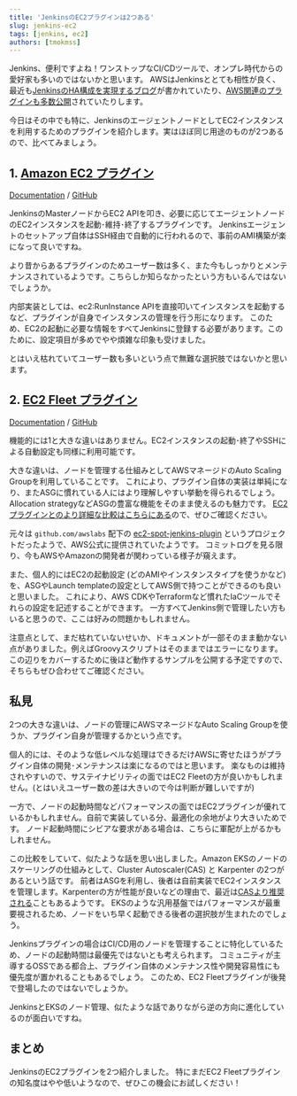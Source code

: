 ```yaml
---
title: 'JenkinsのEC2プラグインは2つある'
slug: jenkins-ec2
tags: [jenkins, ec2]
authors: [tmokmss]
---
```


Jenkins、便利ですよね！ワンストップなCI/CDツールで、オンプレ時代からの愛好家も多いのではないかと思います。
AWSはJenkinsととても相性が良く、最近も[JenkinsのHA構成を実現するブログ](https://aws.amazon.com/blogs/devops/jenkins-high-availability-and-disaster-recovery-on-aws/)が書かれていたり、[AWS関連のプラグインも多数公開](https://plugins.jenkins.io/ui/search?query=aws)されていたりします。

今日はその中でも特に、JenkinsのエージェントノードとしてEC2インスタンスを利用するためのプラグインを紹介します。実はほぼ同じ用途のものが2つあるので、比べてみましょう。

<!-- truncate -->

## 1. [Amazon EC2 プラグイン](https://plugins.jenkins.io/ec2/)
[Documentation](https://plugins.jenkins.io/ec2/) / [GitHub](https://github.com/jenkinsci/ec2-plugin)

JenkinsのMasterノードからEC2 APIを叩き、必要に応じてエージェントノードのEC2インスタンスを起動･維持･終了するプラグインです。
Jenkinsエージェントのセットアップ自体はSSH経由で自動的に行われるので、事前のAMI構築が楽になって良いですね。

より昔からあるプラグインのためユーザー数は多く、また今もしっかりとメンテナンスされているようです。こちらしか知らなかったという方もいるんではないでしょうか。

内部実装としては、ec2:RunInstance APIを直接叩いてインスタンスを起動するなど、プラグインが自身でインスタンスの管理を行う形になります。
このため、EC2の起動に必要な情報をすべてJenkinsに登録する必要があります。このために、設定項目が多めでやや煩雑な印象も受けました。

とはいえ枯れていてユーザー数も多いという点で無難な選択肢ではないかと思います。

## 2. [EC2 Fleet プラグイン](https://plugins.jenkins.io/ec2-fleet/)
[Documentation](https://plugins.jenkins.io/ec2-fleet/) / [GitHub](https://github.com/jenkinsci/ec2-fleet-plugin)

機能的には1と大きな違いはありません。EC2インスタンスの起動･終了やSSHによる自動設定も同様に利用可能です。

大きな違いは、ノードを管理する仕組みとしてAWSマネージドのAuto Scaling Groupを利用していることです。
これにより、プラグイン自体の実装は単純になり、またASGに慣れている人にはより理解しやすい挙動を得られるでしょう。
Allocation strategyなどASGの豊富な機能をそのまま使えるのも魅力です。
[EC2プラグインとのより詳細な比較はこちらにある](https://plugins.jenkins.io/ec2-fleet/#plugin-content-comparison-to-ec2-plugin)ので、ぜひご確認ください。

元々は `github.com/awslabs` 配下の [ec2-spot-jenkins-plugin](https://github.com/awslabs/ec2-spot-jenkins-plugin) というプロジェクトだったようで、AWS公式に提供されていたようです。
コミットログを見る限り、今もAWSやAmazonの開発者が関わっている様子が窺えます。

また、個人的にはEC2の起動設定 (どのAMIやインスタンスタイプを使うかなど) を、ASGやLaunch templateの設定としてAWS側で持つことができるのも良いと思いました。
これにより、AWS CDKやTerraformなど慣れたIaCツールでそれらの設定を記述することができます。
一方すべてJenkins側で管理したい方もいると思うので、ここは好みの問題かもしれません。

注意点として、まだ枯れていないせいか、ドキュメントが一部そのまま動かない点がありました。例えばGroovyスクリプトはそのままではエラーになります。
この辺りをカバーするために後ほど動作するサンプルを公開する予定ですので、そちらもぜひ合わせてご確認ください。

## 私見
2つの大きな違いは、ノードの管理にAWSマネージドなAuto Scaling Groupを使うか、プラグイン自身が管理するかという点です。

個人的には、そのような低レベルな処理はできるだけAWSに寄せたほうがプラグイン自体の開発･メンテナンスは楽になるのではと思います。
楽なものは維持されやすいので、サステイナビリティの面ではEC2 Fleetの方が良いかもしれません。(とはいえユーザー数の差は大きいので今は判断が難しいですが)

一方で、ノードの起動時間などパフォーマンスの面ではEC2プラグインが優れているかもしれません。自前で実装している分、最適化の余地がより大きいためです。
ノード起動時間にシビアな要求がある場合は、こちらに軍配が上がるかもしれません。

この比較をしていて、似たような話を思い出しました。Amazon EKSのノードのスケーリングの仕組みとして、Cluster Autoscaler(CAS) と Karpenter の2つがあるという話です。
前者はASGを利用し、後者は自前実装でEC2インスタンスを管理します。Karpenterの方が性能が良いなどの理由で、最近は[CASより推奨される](https://aws.github.io/aws-eks-best-practices/karpenter/)こともあるようです。
EKSのような汎用基盤ではパフォーマンスが最重要視されるため、ノードをいち早く起動できる後者の選択肢が生まれたのでしょう。

Jenkinsプラグインの場合はCI/CD用のノードを管理することに特化しているため、ノードの起動時間は最優先ではないとも考えられます。
コミュニティが主導するOSSである都合上、プラグイン自体のメンテナンス性や開発容易性にも優先度が置かれることもあるでしょう。
このため、EC2 Fleetプラグインが後発で登場したのではないでしょうか。

JenkinsとEKSのノード管理、似たような話でありながら逆の方向に進化しているのが面白いですね。

## まとめ
JenkinsのEC2プラグインを2つ紹介しました。
特にまだEC2 Fleetプラグインの知名度はやや低いようなので、ぜひこの機会にお試しください！
